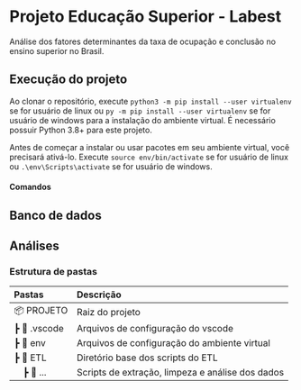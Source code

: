 
# Projeto Educação Superior - Labest
Análise dos fatores determinantes da taxa de ocupação e conclusão no ensino superior no Brasil.

## Execução do projeto

Ao clonar o repositório, execute `python3 -m pip install --user virtualenv` se for usuário de linux ou `py -m pip install --user virtualenv` se for usuário de windows para a instalação do ambiente virtual. É necessário possuir Python 3.8+ para este projeto.

Antes de começar a instalar ou usar pacotes em seu ambiente virtual, você precisará ativá-lo. Execute `source env/bin/activate` se for usuário de linux ou `.\env\Scripts\activate` se for usuário de windows.

#### Comandos

## Banco de dados

## Análises


### Estrutura de pastas

| Pastas                 | Descrição                                            |
|:-----------------------|:-----------------------------------------------------|
|📦 PROJETO              | Raiz do projeto                                      |
| ┣ 📂 .vscode           | Arquivos de configuração do vscode                   |
| ┣ 📂 env               | Arquivos de configuração do ambiente virtual         |
| ┣ 📂 ETL               | Diretório base dos scripts do ETL                    |
|   ┣ 📂 ...             | Scripts de extração, limpeza e análise dos dados     |